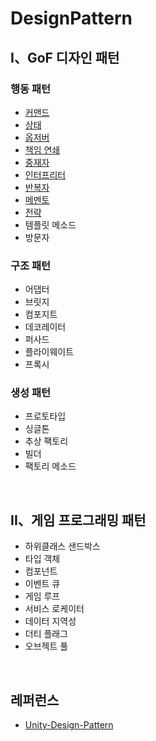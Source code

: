 # DesignPattern
## I、GoF 디자인 패턴
### 행동 패턴
* [커맨드](https://github.com/LeeJungHwi/DesignPattern/tree/main/Assets/Scripts/Command)
* [상태](https://github.com/LeeJungHwi/DesignPattern/tree/main/Assets/Scripts/State)
* [옵저버](https://github.com/LeeJungHwi/DesignPattern/tree/main/Assets/Scripts/Observer)
* [책임 연쇄](https://github.com/LeeJungHwi/DesignPattern/tree/main/Assets/Scripts/ChainOfResponsibility)
* [중재자](https://github.com/LeeJungHwi/DesignPattern/tree/main/Assets/Scripts/Mediator)
* [인터프리터](https://github.com/LeeJungHwi/DesignPattern/tree/main/Assets/Scripts/Interpreter)
* [반복자](https://github.com/LeeJungHwi/DesignPattern/tree/main/Assets/Scripts/Iterator)
* [메멘토](https://github.com/LeeJungHwi/DesignPattern/tree/main/Assets/Scripts/Memento)
* [전략](https://github.com/LeeJungHwi/DesignPattern/tree/main/Assets/Scripts/Strategy)
* 템플릿 메소드
* 방문자


### 구조 패턴
* 어댑터
* 브릿지
* 컴포지트
* 데코레이터
* 퍼사드
* 플라이웨이트
* 프록시


### 생성 패턴
* 프로토타입
* 싱글톤
* 추상 팩토리
* 빌더
* 팩토리 메소드

<br> 

## II、게임 프로그래밍 패턴
* 하위클래스 샌드박스
* 타입 객체
* 컴포넌트
* 이벤트 큐
* 게임 루프
* 서비스 로케이터
* 데이터 지역성
* 더티 플래그
* 오브젝트 풀
<br>

## 레퍼런스
* [Unity-Design-Pattern](https://github.com/QianMo/Unity-Design-Pattern)
